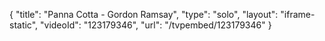 {
    "title": "Panna Cotta - Gordon Ramsay",
    "type": "solo",
    "layout": "iframe-static",
    "videoId": "123179346",
    "url": "\/tvpembed\/123179346"
}